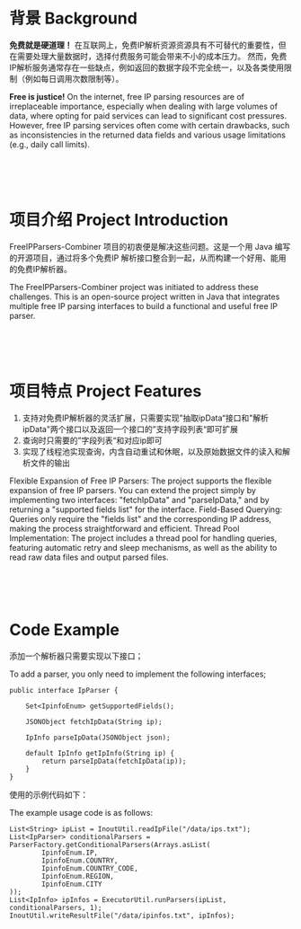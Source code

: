 # 背景 Background
**免费就是硬道理！** 在互联网上，免费IP解析资源资源具有不可替代的重要性，但在需要处理大量数据时，选择付费服务可能会带来不小的成本压力。
然而，免费IP解析服务通常存在一些缺点，例如返回的数据字段不完全统一，以及各类使用限制（例如每日调用次数限制等）。

**Free is justice!** On the internet, free IP parsing resources are of irreplaceable importance, especially when dealing with large volumes of data, where opting for paid services can lead to significant cost pressures. However, free IP parsing services often come with certain drawbacks, such as inconsistencies in the returned data fields and various usage limitations (e.g., daily call limits).

<br/><br/><br/>


# 项目介绍 Project Introduction
FreeIPParsers-Combiner 项目的初衷便是解决这些问题。这是一个用 Java 编写的开源项目，通过将多个免费IP 解析接口整合到一起，从而构建一个好用、能用的免费IP解析器。

The FreeIPParsers-Combiner project was initiated to address these challenges. This is an open-source project written in Java that integrates multiple free IP parsing interfaces to build a functional and useful free IP parser.


<br/><br/><br/>

# 项目特点 Project Features
1. 支持对免费IP解析器的灵活扩展，只需要实现”抽取ipData“接口和"解析ipData"两个接口以及返回一个接口的”支持字段列表“即可扩展
2. 查询时只需要的”字段列表“和对应ip即可
3. 实现了线程池实现查询，内含自动重试和休眠，以及原始数据文件的读入和解析文件的输出

Flexible Expansion of Free IP Parsers: The project supports the flexible expansion of free IP parsers. You can extend the project simply by implementing two interfaces: "fetchIpData" and "parseIpData," and by returning a "supported fields list" for the interface.
Field-Based Querying: Queries only require the "fields list" and the corresponding IP address, making the process straightforward and efficient.
Thread Pool Implementation: The project includes a thread pool for handling queries, featuring automatic retry and sleep mechanisms, as well as the ability to read raw data files and output parsed files.


<br/><br/><br/>


# Code Example

添加一个解析器只需要实现以下接口；

To add a parser, you only need to implement the following interfaces;


```
public interface IpParser {

    Set<IpinfoEnum> getSupportedFields();

    JSONObject fetchIpData(String ip);

    IpInfo parseIpData(JSONObject json);

    default IpInfo getIpInfo(String ip) {
        return parseIpData(fetchIpData(ip));
    }
}
```

使用的示例代码如下：

The example usage code is as follows:

```
List<String> ipList = InoutUtil.readIpFile("/data/ips.txt");
List<IpParser> conditionalParsers = ParserFactory.getConditionalParsers(Arrays.asList(
        IpinfoEnum.IP,
        IpinfoEnum.COUNTRY,
        IpinfoEnum.COUNTRY_CODE,
        IpinfoEnum.REGION,
        IpinfoEnum.CITY
));
List<IpInfo> ipInfos = ExecutorUtil.runParsers(ipList, conditionalParsers, 1);
InoutUtil.writeResultFile("/data/ipinfos.txt", ipInfos);
```
